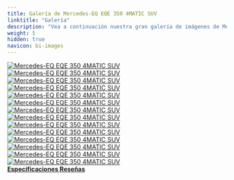 ```yaml
---
title: Galería de Mercedes-EQ EQE 350 4MATIC SUV
linktitle: "Galería"
description: "Vea a continuación nuestra gran galería de imágenes de Mercedes-EQ EQE 350 4MATIC SUV. Haga clic en las imágenes para versiones en alta resolución."
weight: 5
hidden: true
navicon: bi-images
---
```

<!-- markdownlint-disable MD033 -->
<div class="row" id ="my-gallery">
	<div class="pswp-grid-item col-6 col-md-4">
		<a href="https://media.evkx.net/multimedia/models/mercedes/eqe_suv/eqe_350_4matic_suv/charging_1.jpg"
data-pswp-src="https://media.evkx.net/multimedia/models/mercedes/eqe_suv/eqe_350_4matic_suv/charging_1.jpg"
data-pswp-width="3000"
data-pswp-height="2001" 
target="_blank">
			<img src="https://media.evkx.net/multimedia/models/mercedes/eqe_suv/eqe_350_4matic_suv/charging_1_xst.jpg" alt="Mercedes-EQ EQE 350 4MATIC SUV" class="img-fluid " />
		</a>
	</div>
	<div class="pswp-grid-item col-6 col-md-4">
		<a href="https://media.evkx.net/multimedia/models/mercedes/eqe_suv/eqe_350_4matic_suv/exterior_1.jpg"
data-pswp-src="https://media.evkx.net/multimedia/models/mercedes/eqe_suv/eqe_350_4matic_suv/exterior_1.jpg"
data-pswp-width="3000"
data-pswp-height="1687" 
target="_blank">
			<img src="https://media.evkx.net/multimedia/models/mercedes/eqe_suv/eqe_350_4matic_suv/exterior_1_xst.jpg" alt="Mercedes-EQ EQE 350 4MATIC SUV" class="img-fluid " />
		</a>
	</div>
	<div class="pswp-grid-item col-6 col-md-4">
		<a href="https://media.evkx.net/multimedia/models/mercedes/eqe_suv/eqe_350_4matic_suv/exterior_2.jpg"
data-pswp-src="https://media.evkx.net/multimedia/models/mercedes/eqe_suv/eqe_350_4matic_suv/exterior_2.jpg"
data-pswp-width="3000"
data-pswp-height="2000" 
target="_blank">
			<img src="https://media.evkx.net/multimedia/models/mercedes/eqe_suv/eqe_350_4matic_suv/exterior_2_xst.jpg" alt="Mercedes-EQ EQE 350 4MATIC SUV" class="img-fluid " />
		</a>
	</div>
	<div class="pswp-grid-item col-6 col-md-4">
		<a href="https://media.evkx.net/multimedia/models/mercedes/eqe_suv/eqe_350_4matic_suv/exterior_3.jpg"
data-pswp-src="https://media.evkx.net/multimedia/models/mercedes/eqe_suv/eqe_350_4matic_suv/exterior_3.jpg"
data-pswp-width="3000"
data-pswp-height="1999" 
target="_blank">
			<img src="https://media.evkx.net/multimedia/models/mercedes/eqe_suv/eqe_350_4matic_suv/exterior_3_xst.jpg" alt="Mercedes-EQ EQE 350 4MATIC SUV" class="img-fluid " />
		</a>
	</div>
	<div class="pswp-grid-item col-6 col-md-4">
		<a href="https://media.evkx.net/multimedia/models/mercedes/eqe_suv/eqe_350_4matic_suv/exterior_4.jpg"
data-pswp-src="https://media.evkx.net/multimedia/models/mercedes/eqe_suv/eqe_350_4matic_suv/exterior_4.jpg"
data-pswp-width="3000"
data-pswp-height="2001" 
target="_blank">
			<img src="https://media.evkx.net/multimedia/models/mercedes/eqe_suv/eqe_350_4matic_suv/exterior_4_xst.jpg" alt="Mercedes-EQ EQE 350 4MATIC SUV" class="img-fluid " />
		</a>
	</div>
	<div class="pswp-grid-item col-6 col-md-4">
		<a href="https://media.evkx.net/multimedia/models/mercedes/eqe_suv/eqe_350_4matic_suv/frontseats_1.jpg"
data-pswp-src="https://media.evkx.net/multimedia/models/mercedes/eqe_suv/eqe_350_4matic_suv/frontseats_1.jpg"
data-pswp-width="3000"
data-pswp-height="2250" 
target="_blank">
			<img src="https://media.evkx.net/multimedia/models/mercedes/eqe_suv/eqe_350_4matic_suv/frontseats_1_xst.jpg" alt="Mercedes-EQ EQE 350 4MATIC SUV" class="img-fluid " />
		</a>
	</div>
	<div class="pswp-grid-item col-6 col-md-4">
		<a href="https://media.evkx.net/multimedia/models/mercedes/eqe_suv/eqe_350_4matic_suv/headlights_1.jpg"
data-pswp-src="https://media.evkx.net/multimedia/models/mercedes/eqe_suv/eqe_350_4matic_suv/headlights_1.jpg"
data-pswp-width="3000"
data-pswp-height="2250" 
target="_blank">
			<img src="https://media.evkx.net/multimedia/models/mercedes/eqe_suv/eqe_350_4matic_suv/headlights_1_xst.jpg" alt="Mercedes-EQ EQE 350 4MATIC SUV" class="img-fluid " />
		</a>
	</div>
	<div class="pswp-grid-item col-6 col-md-4">
		<a href="https://media.evkx.net/multimedia/models/mercedes/eqe_suv/eqe_350_4matic_suv/interior_1.jpg"
data-pswp-src="https://media.evkx.net/multimedia/models/mercedes/eqe_suv/eqe_350_4matic_suv/interior_1.jpg"
data-pswp-width="3000"
data-pswp-height="2250" 
target="_blank">
			<img src="https://media.evkx.net/multimedia/models/mercedes/eqe_suv/eqe_350_4matic_suv/interior_1_xst.jpg" alt="Mercedes-EQ EQE 350 4MATIC SUV" class="img-fluid " />
		</a>
	</div>
	<div class="pswp-grid-item col-6 col-md-4">
		<a href="https://media.evkx.net/multimedia/models/mercedes/eqe_suv/eqe_350_4matic_suv/interior_2.jpg"
data-pswp-src="https://media.evkx.net/multimedia/models/mercedes/eqe_suv/eqe_350_4matic_suv/interior_2.jpg"
data-pswp-width="3000"
data-pswp-height="2250" 
target="_blank">
			<img src="https://media.evkx.net/multimedia/models/mercedes/eqe_suv/eqe_350_4matic_suv/interior_2_xst.jpg" alt="Mercedes-EQ EQE 350 4MATIC SUV" class="img-fluid " />
		</a>
	</div>
	<div class="pswp-grid-item col-6 col-md-4">
		<a href="https://media.evkx.net/multimedia/models/mercedes/eqe_suv/eqe_350_4matic_suv/interior_3.jpg"
data-pswp-src="https://media.evkx.net/multimedia/models/mercedes/eqe_suv/eqe_350_4matic_suv/interior_3.jpg"
data-pswp-width="3000"
data-pswp-height="2250" 
target="_blank">
			<img src="https://media.evkx.net/multimedia/models/mercedes/eqe_suv/eqe_350_4matic_suv/interior_3_xst.jpg" alt="Mercedes-EQ EQE 350 4MATIC SUV" class="img-fluid " />
		</a>
	</div>
	<div class="pswp-grid-item col-6 col-md-4">
		<a href="https://media.evkx.net/multimedia/models/mercedes/eqe_suv/eqe_350_4matic_suv/main_1.jpg"
data-pswp-src="https://media.evkx.net/multimedia/models/mercedes/eqe_suv/eqe_350_4matic_suv/main_1.jpg"
data-pswp-width="3000"
data-pswp-height="2002" 
target="_blank">
			<img src="https://media.evkx.net/multimedia/models/mercedes/eqe_suv/eqe_350_4matic_suv/main_1_xst.jpg" alt="Mercedes-EQ EQE 350 4MATIC SUV" class="img-fluid " />
		</a>
	</div>
	<div class="pswp-grid-item col-6 col-md-4">
		<a href="https://media.evkx.net/multimedia/models/mercedes/eqe_suv/eqe_350_4matic_suv/screens_1.jpg"
data-pswp-src="https://media.evkx.net/multimedia/models/mercedes/eqe_suv/eqe_350_4matic_suv/screens_1.jpg"
data-pswp-width="3000"
data-pswp-height="2001" 
target="_blank">
			<img src="https://media.evkx.net/multimedia/models/mercedes/eqe_suv/eqe_350_4matic_suv/screens_1_xst.jpg" alt="Mercedes-EQ EQE 350 4MATIC SUV" class="img-fluid " />
		</a>
	</div>
	<div class="pswp-grid-item col-6 col-md-4">
		<a href="https://media.evkx.net/multimedia/models/mercedes/eqe_suv/eqe_350_4matic_suv/transportation_1.jpg"
data-pswp-src="https://media.evkx.net/multimedia/models/mercedes/eqe_suv/eqe_350_4matic_suv/transportation_1.jpg"
data-pswp-width="3000"
data-pswp-height="2001" 
target="_blank">
			<img src="https://media.evkx.net/multimedia/models/mercedes/eqe_suv/eqe_350_4matic_suv/transportation_1_xst.jpg" alt="Mercedes-EQ EQE 350 4MATIC SUV" class="img-fluid " />
		</a>
	</div>
	<div class="pswp-grid-item col-6 col-md-4">
		<a href="https://media.evkx.net/multimedia/models/mercedes/eqe_suv/eqe_350_4matic_suv/wheels_1.jpg"
data-pswp-src="https://media.evkx.net/multimedia/models/mercedes/eqe_suv/eqe_350_4matic_suv/wheels_1.jpg"
data-pswp-width="3000"
data-pswp-height="2001" 
target="_blank">
			<img src="https://media.evkx.net/multimedia/models/mercedes/eqe_suv/eqe_350_4matic_suv/wheels_1_xst.jpg" alt="Mercedes-EQ EQE 350 4MATIC SUV" class="img-fluid " />
		</a>
	</div>
</div>
<script type="module">
  import PhotoSwipeLightbox from '/js/photoswipe-lightbox.esm.js';
    const lightbox = new PhotoSwipeLightbox({
       gallery: '#my-gallery',
        children: 'a',
        pswpModule: () => import('/js/photoswipe.esm.js')
    });
lightbox.init();
</script>
<div class="mt-3 mb-3">
<a href="../specifications/" class="text-decoration-none text-black">
<strong><i class="bi-arrow-left"></i> Especificaciones </strong>
</a>
<a href="../reviews/" class="text-decoration-none text-black float-end">
<strong>Reseñas <i class="bi-arrow-right"></i></strong>
</a>
</div>
